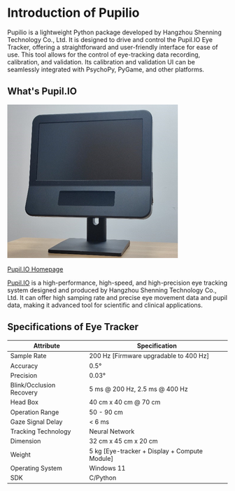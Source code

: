 # Introduction of Pupilio

Pupilio is a lightweight Python package developed by Hangzhou Shenning Technology Co., Ltd. It is designed to drive and control the Pupil.IO Eye Tracker, offering a straightforward and user-friendly interface for ease of use. This tool allows for the control of eye-tracking data recording, calibration, and validation. Its calibration and validation UI can be seamlessly integrated with PsychoPy, PyGame, and other platforms.


## What's Pupil.IO

![Pupil.IO](../_static/images/intro/about/banner.png)

[Pupil.IO Homepage](https://www.deep-gaze.com/)

[Pupil.IO](https://www.deep-gaze.com/) is a high-performance, high-speed, and high-precision eye tracking system designed and produced by Hangzhou Shenning Technology Co., Ltd. It can offer high samping rate and precise eye movement data and pupil data, making it advanced tool for scientific and clinical applications.


## Specifications of Eye Tracker

| Attribute                | Specification                                 |
|--------------------------|-----------------------------------------------|
| Sample Rate              | 200 Hz [Firmware upgradable to 400 Hz]        |
| Accuracy                 | 0.5°                                          |
| Precision                | 0.03°                                         |
| Blink/Occlusion Recovery | 5 ms @ 200 Hz, 2.5 ms @ 400 Hz                |
| Head Box                 | 40 cm x 40 cm @ 70 cm                         |
| Operation Range          | 50 - 90 cm                                    |
| Gaze Signal Delay        | < 6 ms                                        |
| Tracking Technology      | Neural Network                                |
| Dimension                | 32 cm x 45 cm x 20 cm                         |
| Weight                   | 5 kg [Eye-tracker + Display + Compute Module] |
| Operating System         | Windows 11                                    |
| SDK                      | C/Python                                      |


